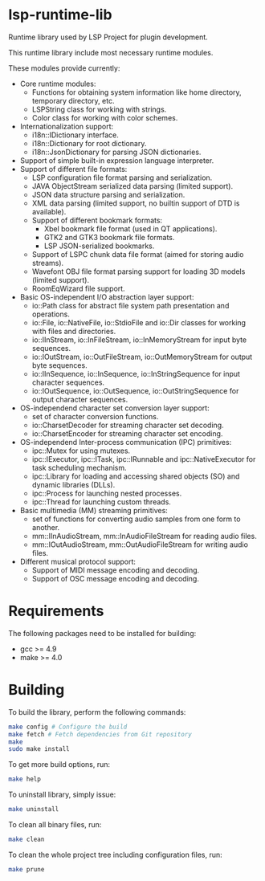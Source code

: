 # lsp-runtime-lib

Runtime library used by LSP Project for plugin development.

This runtime library include most necessary runtime modules.

These modules provide currently:
* Core runtime modules:
  * Functions for obtaining system information like home directory, temporary directory, etc.
  * LSPString class for working with strings.
  * Color class for working with color schemes.
* Internationalization support:
  * i18n::IDictionary interface.
  * i18n::Dictionary for root dictionary.
  * i18n::JsonDictionary for parsing JSON dictionaries. 
* Support of simple built-in expression language interpreter.
* Support of different file formats:
  * LSP configuration file format parsing and serialization.
  * JAVA ObjectStream serialized data parsing (limited support).
  * JSON data structure parsing and serialization.
  * XML data parsing (limited support, no builtin support of DTD is available).
  * Support of different bookmark formats:
    * Xbel bookmark file format (used in QT applications).
    * GTK2 and GTK3 bookmark file formats.
    * LSP JSON-serialized bookmarks.
  * Support of LSPC chunk data file format (aimed for storing audio streams).
  * Wavefont OBJ file format parsing support for loading 3D models (limited support).
  * RoomEqWizard file support.
* Basic OS-independent I/O abstraction layer support:
  * io::Path class for abstract file system path presentation and operations.
  * io::File, io::NativeFile, io::StdioFile and io::Dir classes for working with
    files and directories.
  * io::IInStream, io::InFileStream, io::InMemoryStream for input byte sequences.
  * io::IOutStream, io::OutFileStream, io::OutMemoryStream for output byte sequences.
  * io::IInSequence, io::InSequence, io::InStringSequence for input character sequences.
  * io::IOutSequence, io::OutSequence, io::OutStringSequence for output character sequences.
* OS-independend character set conversion layer support:
  * set of character conversion functions.
  * io::CharsetDecoder for streaming character set decoding.
  * io::CharsetEncoder for streaming character set encoding.
* OS-independend Inter-process communication (IPC) primitives:
  * ipc::Mutex for using mutexes.
  * ipc::IExecutor, ipc::ITask, ipc::IRunnable and ipc::NativeExecutor for task scheduling mechanism.
  * ipc::Library for loading and accessing shared objects (SO) and dynamic libraries (DLLs).
  * ipc::Process for launching nested processes.
  * ipc::Thread for launching custom threads.
* Basic multimedia (MM) streaming primitives:
  * set of functions for converting audio samples from one form to another.
  * mm::IInAudioStream, mm::InAudioFileStream for reading audio files.
  * mm::IOutAudioStream, mm::OutAudioFileStream for writing audio files.
* Different musical protocol support:
  * Support of MIDI message encoding and decoding.
  * Support of OSC message encoding and decoding.

Requirements
======

The following packages need to be installed for building:

* gcc >= 4.9
* make >= 4.0

Building
======

To build the library, perform the following commands:

```bash
make config # Configure the build
make fetch # Fetch dependencies from Git repository
make
sudo make install
```

To get more build options, run:

```bash
make help
```

To uninstall library, simply issue:

```bash
make uninstall
```

To clean all binary files, run:

```bash
make clean
```

To clean the whole project tree including configuration files, run:

```bash
make prune
```
